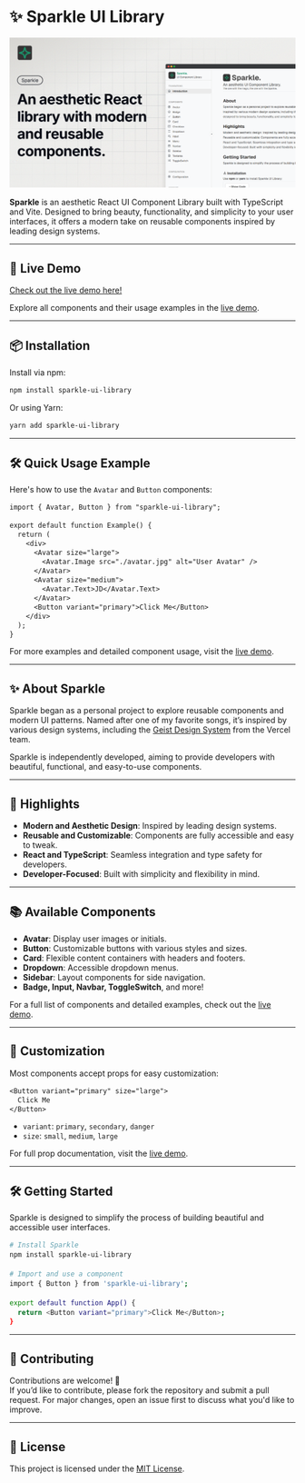 # ✨ Sparkle UI Library

[![Featured Image](demo/public/featuredimg.png)](https://sparkle-ui-library.netlify.app/)

**Sparkle** is an aesthetic React UI Component Library built with TypeScript and Vite. Designed to bring beauty, functionality, and simplicity to your user interfaces, it offers a modern take on reusable components inspired by leading design systems.

---

## 🚀 Live Demo

[Check out the live demo here!](https://sparkle-ui-library.netlify.app/)

Explore all components and their usage examples in the [live demo](https://sparkle-ui-library.netlify.app/).

---

## 📦 Installation

Install via npm:

```bash
npm install sparkle-ui-library
```

Or using Yarn:

```bash
yarn add sparkle-ui-library
```

---

## 🛠 Quick Usage Example

Here's how to use the `Avatar` and `Button` components:

```tsx
import { Avatar, Button } from "sparkle-ui-library";

export default function Example() {
  return (
    <div>
      <Avatar size="large">
        <Avatar.Image src="./avatar.jpg" alt="User Avatar" />
      </Avatar>
      <Avatar size="medium">
        <Avatar.Text>JD</Avatar.Text>
      </Avatar>
      <Button variant="primary">Click Me</Button>
    </div>
  );
}
```

For more examples and detailed component usage, visit the [live demo](https://sparkle-ui-library.netlify.app/).

---

## ✨ About Sparkle

Sparkle began as a personal project to explore reusable components and modern UI patterns. Named after one of my favorite songs, it’s inspired by various design systems, including the [Geist Design System](https://vercel.com/design/geist) from the Vercel team.

Sparkle is independently developed, aiming to provide developers with beautiful, functional, and easy-to-use components.

---

## 🌟 Highlights

- **Modern and Aesthetic Design**: Inspired by leading design systems.
- **Reusable and Customizable**: Components are fully accessible and easy to tweak.
- **React and TypeScript**: Seamless integration and type safety for developers.
- **Developer-Focused**: Built with simplicity and flexibility in mind.

---

## 📚 Available Components

- **Avatar**: Display user images or initials.
- **Button**: Customizable buttons with various styles and sizes.
- **Card**: Flexible content containers with headers and footers.
- **Dropdown**: Accessible dropdown menus.
- **Sidebar**: Layout components for side navigation.
- **Badge, Input, Navbar, ToggleSwitch**, and more!

For a full list of components and detailed examples, check out the [live demo](https://sparkle-ui-library.netlify.app/).

---

## 🎨 Customization

Most components accept props for easy customization:

```tsx
<Button variant="primary" size="large">
  Click Me
</Button>
```

- `variant`: `primary`, `secondary`, `danger`
- `size`: `small`, `medium`, `large`

For full prop documentation, visit the [live demo](https://sparkle-ui-library.netlify.app/).

---

## 🛠 Getting Started

Sparkle is designed to simplify the process of building beautiful and accessible user interfaces.

```bash
# Install Sparkle
npm install sparkle-ui-library

# Import and use a component
import { Button } from 'sparkle-ui-library';

export default function App() {
  return <Button variant="primary">Click Me</Button>;
}
```

---

## 🤝 Contributing

Contributions are welcome! 🎉  
If you’d like to contribute, please fork the repository and submit a pull request. For major changes, open an issue first to discuss what you'd like to improve.

---

## 📄 License

This project is licensed under the [MIT License](LICENSE).
